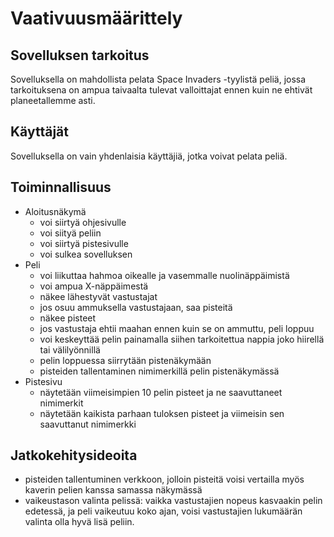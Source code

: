 # Vaativuusmäärittely

## Sovelluksen tarkoitus
Sovelluksella on mahdollista pelata Space Invaders -tyylistä peliä, jossa tarkoituksena on ampua taivaalta tulevat valloittajat ennen kuin ne ehtivät planeetallemme asti.

## Käyttäjät
Sovelluksella on vain yhdenlaisia käyttäjiä, jotka voivat pelata peliä.

## Toiminnallisuus
* Aloitusnäkymä
  * voi siirtyä ohjesivulle
  * voi siityä peliin
  * voi siirtyä pistesivulle
  * voi sulkea sovelluksen
* Peli
  * voi liikuttaa hahmoa oikealle ja vasemmalle nuolinäppäimistä
  * voi ampua X-näppäimestä
  * näkee lähestyvät vastustajat
  * jos osuu ammuksella vastustajaan, saa pisteitä
  * näkee pisteet
  * jos vastustaja ehtii maahan ennen kuin se on ammuttu, peli loppuu
  * voi keskeyttää pelin painamalla siihen tarkoitettua nappia joko hiirellä tai välilyönnillä
  * pelin loppuessa siirrytään pistenäkymään
  * pisteiden tallentaminen nimimerkillä pelin pistenäkymässä
* Pistesivu
  * näytetään viimeisimpien 10 pelin pisteet ja ne saavuttaneet nimimerkit
  * näytetään kaikista parhaan tuloksen pisteet ja viimeisin sen saavuttanut nimimerkki

## Jatkokehitysideoita
* pisteiden tallentuminen verkkoon, jolloin pisteitä voisi vertailla myös kaverin pelien kanssa samassa näkymässä
* vaikeustason valinta pelissä: vaikka vastustajien nopeus kasvaakin pelin edetessä, ja peli vaikeutuu koko ajan, voisi vastustajien lukumäärän valinta olla hyvä lisä peliin.
